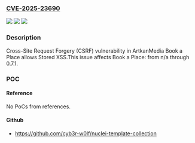 ### [CVE-2025-23690](https://cve.mitre.org/cgi-bin/cvename.cgi?name=CVE-2025-23690)
![](https://img.shields.io/static/v1?label=Product&message=Book%20a%20Place&color=blue)
![](https://img.shields.io/static/v1?label=Version&message=n%2Fa%3C%3D%200.7.1%20&color=brighgreen)
![](https://img.shields.io/static/v1?label=Vulnerability&message=CWE-352%20Cross-Site%20Request%20Forgery%20(CSRF)&color=brighgreen)

### Description

Cross-Site Request Forgery (CSRF) vulnerability in ArtkanMedia Book a Place allows Stored XSS.This issue affects Book a Place: from n/a through 0.7.1.

### POC

#### Reference
No PoCs from references.

#### Github
- https://github.com/cyb3r-w0lf/nuclei-template-collection

